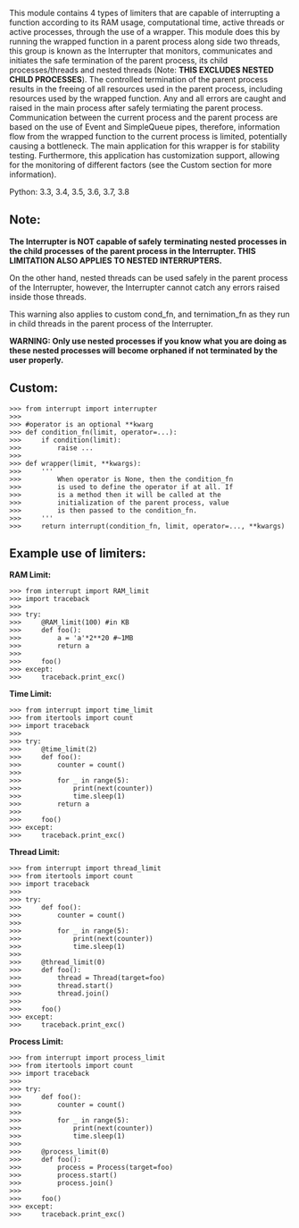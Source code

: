 This module contains 4 types of limiters that are capable
of interrupting a function according to its RAM usage,
computational time, active threads or active processes,
through the use of a wrapper. This module does this by
running the wrapped function in a parent process along
side two threads, this group is known as the Interrupter
that monitors, communicates and initiates the safe
termination of the parent process, its child
processes/threads and nested threads (Note: **THIS EXCLUDES
NESTED CHILD PROCESSES**). The controlled termination of
the parent process results in the freeing of all resources
used in the parent process, including resources used by the
wrapped function. Any and all errors are caught and raised
in the main process after safely termiating the parent
process. Communication between the current process and the
parent process are based on the use of Event and SimpleQueue
pipes, therefore, information flow from the wrapped function
to the current process is limited, potentially causing a
bottleneck. The main application for this wrapper is for
stability testing. Furthermore, this application has customization
support, allowing for the monitoring of different factors
(see the Custom section for more information).

Python: 3.3, 3.4, 3.5, 3.6, 3.7, 3.8

## Note:
**The Interrupter is NOT capable of safely**
**terminating nested processes in the child processes**
**of the parent process in the Interrupter. THIS**
**LIMITATION ALSO APPLIES TO NESTED INTERRUPTERS.**

On the other hand, nested threads can be used
safely in the parent process of the Interrupter,
however, the Interrupter cannot catch any errors
raised inside those threads.

This warning also applies to custom cond_fn,
and ternimation_fn as they run in child threads
in the parent process of the Interrupter.

**WARNING: Only use nested processes if you know**
**what you are doing as these nested processes will**
**become orphaned if not terminated by the user**
**properly.**

## Custom:
```
>>> from interrupt import interrupter
>>> 
>>> #operator is an optional **kwarg
>>> def condition_fn(limit, operator=...):
>>>     if condition(limit):
>>>         raise ...
>>> 
>>> def wrapper(limit, **kwargs):
>>>     '''
>>>         When operator is None, then the condition_fn
>>>         is used to define the operator if at all. If
>>>         is a method then it will be called at the
>>>         initialization of the parent process, value
>>>         is then passed to the condition_fn.
>>>     '''
>>>     return interrupt(condition_fn, limit, operator=..., **kwargs)
```

## Example use of limiters:
**RAM Limit:**
```
>>> from interrupt import RAM_limit
>>> import traceback
>>>
>>> try:
>>>     @RAM_limit(100) #in KB
>>>     def foo():
>>>         a = 'a'*2**20 #~1MB
>>>         return a
>>>     
>>>     foo()
>>> except:
>>>     traceback.print_exc()
```

**Time Limit:**
```
>>> from interrupt import time_limit
>>> from itertools import count
>>> import traceback
>>> 
>>> try:
>>>     @time_limit(2)
>>>     def foo():
>>>         counter = count()
>>>         
>>>         for _ in range(5):
>>>             print(next(counter))
>>>             time.sleep(1)
>>>         return a
>>>     
>>>     foo()
>>> except:
>>>     traceback.print_exc()
```

**Thread Limit:**
```
>>> from interrupt import thread_limit
>>> from itertools import count
>>> import traceback
>>> 
>>> try:
>>>     def foo():
>>>         counter = count()
>>>         
>>>         for _ in range(5):
>>>             print(next(counter))
>>>             time.sleep(1)
>>>     
>>>     @thread_limit(0)
>>>     def foo():
>>>         thread = Thread(target=foo)
>>>         thread.start()
>>>         thread.join()
>>>     
>>>     foo()
>>> except:
>>>     traceback.print_exc()
```

**Process Limit:**
```
>>> from interrupt import process_limit
>>> from itertools import count
>>> import traceback
>>> 
>>> try:
>>>     def foo():
>>>         counter = count()
>>>         
>>>         for _ in range(5):
>>>             print(next(counter))
>>>             time.sleep(1)
>>>     
>>>     @process_limit(0)
>>>     def foo():
>>>         process = Process(target=foo)
>>>         process.start()
>>>         process.join()
>>>     
>>>     foo()
>>> except:
>>>     traceback.print_exc()
```

